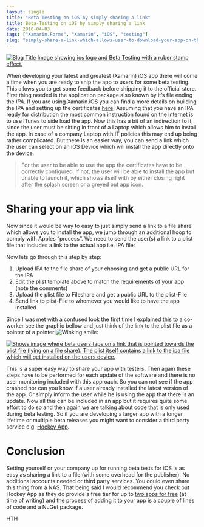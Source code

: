 ```yaml
---
layout: single
title: "Beta-Testing on iOS by simply sharing a link"
title: Beta-Testing on iOS by simply sharing a link
date: 2016-04-03
tags: ["Xamarin.Forms", "Xamarin", "iOS", "testing"]
slug: "simply-share-a-link-which-allows-user-to-download-your-app-on-their-ios-device"
---
```


[![Blog Title Image showing ios logo and Beta Testing with a ruber stamp effect.](https://mallibone.com/posts/files/c5b6b331-1d73-4bc4-aa40-29862f1c6554.png "Blog Title Image showing ios logo and Beta Testing with a ruber stamp effect.")](https://mallibone.com/posts/files/d87e3699-f65c-49da-ada2-9958080b838e.png)
 
When developing your latest and greatest (Xamarin) iOS app there will come a time when you are ready to ship the app to users for some beta testing. This allows you to get some feedback before shipping it to the official store. First thing needed is the application package also known by it’s file ending the *IPA*. If you are using Xamarin.iOS you can find a more details on building the IPA and setting up the certificates [here](https://developer.xamarin.com/guides/ios/deployment%2c_testing%2c_and_metrics/app_distribution/ipa_support/ "Instructions on how to distribute an IPA with Xamarin."). Assuming that you have an IPA ready for distribution the most common instruction found on the internet is to use iTunes to side load the app. Now this has a bit of an indirection to it, since the user must be sitting in front of a Laptop which allows him to install the app. In case of a company Laptop with IT policies this may end up being rather complicated. But there is an easier way, you can send a link which the user can select on an iOS Device which will install the app directly onto the device.
 

> For the user to be able to use the app the certificates have to be correctly configured. If not, the user will be able to install the app but unable to launch it, which shows itself with by either closing right after the splash screen or a greyed out app icon.

 
# 
 
# Sharing your app via link
 
Now since it would be way to easy to just simply send a link to a file share which allows you to install the app, we jump through an additional hoop to comply with Apples “process”. We need to send the user(s) a link to a plist file that includes a link to the actual app i.e. IPA file:
<script src="https://gist.github.com/mallibone/a56cc79479d0944af22c470477d85272.js"></script> 
Now lets go through this step by step:
 
1. Upload IPA to the file share of your choosing and get a public URL for the IPA
2. Edit the plist template above to match the requirements of your app (note the comments)
3. Upload the plist file to Fileshare and get a public URL to the plist-File
4. Send link to plist-File to whomever you would like to have the app installed

 
Since I was met with a confused look the first time I explained this to a co-worker see the graphic bellow and just think of the link to the plist file as a pointer of a pointer ![Winking smile](https://mallibone.com/posts/files/fc4d5d0b-d8de-4c92-a7e1-702160dd40fc.png):
 
[![Shows image where beta users taps on a link that is pointed towards the plist file (lying on a file share). The plist itself contains a link to the ipa file which will get installed on the users device.](https://mallibone.com/posts/files/543ba9b7-4e4c-4e4b-a88f-cd8b7d87db1a.png "Shows image where beta users taps on a link that is pointed towards the plist file (lying on a file share). The plist itself contains a link to the ipa file which will get installed on the users device.")](https://mallibone.com/posts/files/3ea6c8ea-83b0-4291-97c0-8072c5ba8f07.png)
 
This is a super easy way to share your app with testers. Then again these steps have to be performed for each update of the software and there is no user monitoring included with this approach. So you can not see if the app crashed nor can you know if a user already installed the latest version of the app. Or simply inform the user while he is using the app that there is an update. Now all this can be included in an app but it requires quite some effort to do so and then again we are talking about code that is only used during beta testing. So if you are developing a larger app with a longer lifetime or multiple beta releases you might want to consider a third party service e.g. [Hockey App](http://hockeyapp.net/features/ "link to hockey app website").
 
# Conclusion
 
Setting yourself or your company up for running beta tests for iOS is as easy as sharing a link to a file (with some overhead for the publisher). No additional accounts needed or third party services. You could even share this thing from a NAS. That being said I would recommend you check out Hockey App as they do provide a free tier for up to [two apps for free](http://hockeyapp.net/pricing/#business "Link to pricing page of hockey app") (at time of writing) and the process of adding it to your app is a couple of lines of code and a NuGet package.
 
HTH
